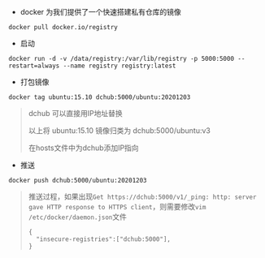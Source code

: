 * docker 为我们提供了一个快速搭建私有仓库的镜像

```
docker pull docker.io/registry
```

* 启动

```
docker run -d -v /data/registry:/var/lib/registry -p 5000:5000 --restart=always --name registry registry:latest
```

* 打包镜像

```
docker tag ubuntu:15.10 dchub:5000/ubuntu:20201203
```

> dchub 可以直接用IP地址替换
>
> 以上将 ubuntu:15.10 镜像归类为  dchub:5000/ubuntu:v3
>
> 在hosts文件中为dchub添加IP指向 

* 推送

```
docker push dchub:5000/ubuntu:20201203
```

>推送过程，如果出现`Get https://dchub:5000/v1/_ping: http: server gave HTTP response to HTTPS client`，则需要修改`vim /etc/docker/daemon.json`文件
>
>```
>{
>	"insecure-registries":["dchub:5000"],
>}
>```
>
>